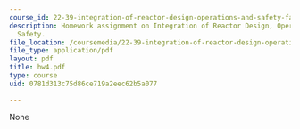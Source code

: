 ```yaml
---
course_id: 22-39-integration-of-reactor-design-operations-and-safety-fall-2006
description: Homework assignment on Integration of Reactor Design, Operations, and
  Safety.
file_location: /coursemedia/22-39-integration-of-reactor-design-operations-and-safety-fall-2006/0781d313c75d86ce719a2eec62b5a077_hw4.pdf
file_type: application/pdf
layout: pdf
title: hw4.pdf
type: course
uid: 0781d313c75d86ce719a2eec62b5a077

---
```

None